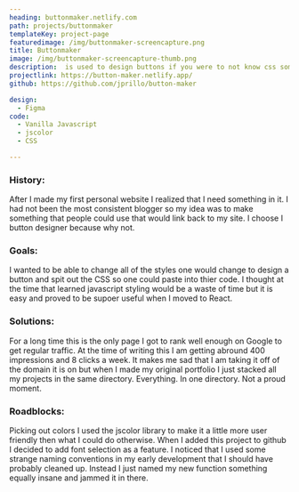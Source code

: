 ```yaml
---
heading: buttonmaker.netlify.com
path: projects/buttonmaker
templateKey: project-page
featuredimage: /img/buttonmaker-screencapture.png
title: Buttonmaker
image: /img/buttonmaker-screencapture-thumb.png
description:  is used to design buttons if you were to not know css somehow.  
projectlink: https://button-maker.netlify.app/
github: https://github.com/jprillo/button-maker

design:
  - Figma  
code: 
  - Vanilla Javascript 
  - jscolor 
  - CSS 

---
```


### History:
After I made my first personal website I realized that I need something in it. I had not been the most consistent blogger so my idea was to make something that people could use that would link back to my site. I choose I button designer because why not.  

### Goals:
I wanted to be able to change all of the styles one would change to design a button and spit out the CSS so one could paste into thier code. I thought at the time that learned javascript styling would be a waste of time but it is easy and proved to be supoer useful when I moved to React. 

### Solutions:
For a long time this is the only page I got to rank well enough on Google to get regular traffic.
At the time of writing this I am getting abround 400 impressions and 8 clicks a week. It makes me sad that I am taking it off of the domain it is on but when I made my original portfolio I just stacked all my projects in the same directory. Everything. In one directory. Not a proud moment.

### Roadblocks:
Picking out colors I used the jscolor library to make it a little more user friendly then what I could do otherwise. 
When I added this project to github I decided to add font selection as a feature. I noticed that I used some strange naming conventions in my early development that I should have probably cleaned up. Instead I just named my new function something equally insane and jammed it in there. 



